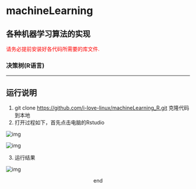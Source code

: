 # machineLearning
## 各种机器学习算法的实现

<font color=red>请务必提前安装好各代码所需要的库文件.</font>

### 决策树(R语言)
---
## 运行说明

1. git clone https://github.com/i-love-linux/machineLearning_R.git 克隆代码到本地
2. 打开过程如下，首先点击电脑的Rstudio

![img](https://github.com/i-love-linux/machineLearning_R/blob/master/img/1.png)

![img](https://github.com/i-love-linux/machineLearning_R/blob/master/img/2.png)

3. 运行结果

![img](https://github.com/i-love-linux/machineLearning_R/blob/master/img/3.png)

<center>end</center>

